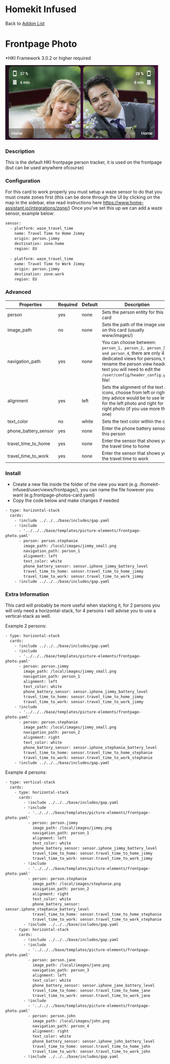 # Homekit Infused

Back to [Addon List](../addon_list.md)

# Frontpage Photo
*HKI Framework 3.0.2 or higher required

![Homekit Infused](../images/frontpage-photo.png)

### Description
This is the default HKI frontpage person tracker, it is used on the frontpage (but can be used anywhere ofcourse)

### Configuration
For this card to work properly you must setup a waze sensor to do that you must create zones first (this can be done through the UI by clicking on the map in the sidebar, else read instructions here https://www.home-assistant.io/integrations/zone/)
Once you've set this up we can add a waze sensor, example below:
```
sensor:
  - platform: waze_travel_time
    name: Travel Time to Home Jimmy
    origin: person.jimmy
    destination: zone.home
    region: EU

  - platform: waze_travel_time
    name: Travel Time to Work Jimmy
    origin: person.jimmy
    destination: zone.work
    region: EU
```

### Advanced

| Properties | Required | Default | Description |
|----------------------------------|-------------|----------------------------------|----------------------------------------------------------------------------------------------------------------------------------------------------------------------|
| person | yes | none | Sets the person entity for this card |
| image_path | no | none | Sets the path of the image used on this card (usually www/images/) |
| navigation_path | yes | none | You can choose between: `person_1, person_2, person_3 and person_4`, there are only 4 dedicated views for persons, to rename the person view header text you will need to edit the `/user/config/header_config.yaml` file! |
| alignment | yes | left | Sets the alignment of the text and icons, choose from left or right (my advice would be to use left for the left photo and right for the right photo (if you use more than one) |
| text_color | no | white | Sets the text color within the card |
| phone_battery_sensor | yes | none | Enter the phone battery sensor of this person |
| travel_time_to_home | yes | none | Enter the sensor that shows you the travel time to home |
| travel_time_to_work | yes | none | Enter the sensor that shows you the travel time to work |

### Install
- Create a new file inside the folder of the view you want (e.g. /homekit-infused/user/views/frontpage/), you can name the file however you want (e.g.frontpage-photos-card.yaml)
- Copy the code below and make changes if needed

```
- type: horizontal-stack
  cards:
    - !include ../../../base/includes/gap.yaml
    - !include
      - '../../../base/templates/picture-elements/frontpage-photo.yaml'
      - person: person.stephanie
        image_path: /local/images/jimmy_small.png
        navigation_path: person_1
        alignment: left
        text_color: white
        phone_battery_sensor: sensor.iphone_jimmy_battery_level
        travel_time_to_home: sensor.travel_time_to_home_jimmy
        travel_time_to_work: sensor.travel_time_to_work_jimmy
    - !include ../../../base/includes/gap.yaml
```

### Extra Information
This card will probably be more useful when stacking it, for 2 persons you will only need a horizontal-stack, for 4 persons I will advise you to use a vertical-stack as well.

Example 2 persons:
```
- type: horizontal-stack
  cards:
    - !include ../../../base/includes/gap.yaml
    - !include
      - '../../../base/templates/picture-elements/frontpage-photo.yaml'
      - person: person.jimmy
        image_path: /local/images/jimmy_small.png
        navigation_path: person_1
        alignment: left
        text_color: white
        phone_battery_sensor: sensor.iphone_jimmy_battery_level
        travel_time_to_home: sensor.travel_time_to_home_jimmy
        travel_time_to_work: sensor.travel_time_to_work_jimmy
    - !include
      - '../../../base/templates/picture-elements/frontpage-photo.yaml'
      - person: person.stephanie
        image_path: /local/images/jimmy_small.png
        navigation_path: person_2
        alignment: right
        text_color: white
        phone_battery_sensor: sensor.iphone_stephanie_battery_level
        travel_time_to_home: sensor.travel_time_to_home_stephanie
        travel_time_to_work: sensor.travel_time_to_work_stephanie
    - !include ../../../base/includes/gap.yaml
```

Example 4 persons:
```
- type: vertical-stack
  cards:
    - type: horizontal-stack
      cards:
        - !include ../../../base/includes/gap.yaml
        - !include
          - '../../../base/templates/picture-elements/frontpage-photo.yaml'
          - person: person.jimmy
            image_path: /local/images/jimmy.png
            navigation_path: person_1
            alignment: left
            text_color: white
            phone_battery_sensor: sensor.iphone_jimmy_battery_level
            travel_time_to_home: sensor.travel_time_to_home_jimmy
            travel_time_to_work: sensor.travel_time_to_work_jimmy
        - !include
          - '../../../base/templates/picture-elements/frontpage-photo.yaml'
          - person: person.stephanie
            image_path: /local/images/stephanie.png
            navigation_path: person_2
            alignment: right
            text_color: white
            phone_battery_sensor: sensor.iphone_stephanie_battery_level
            travel_time_to_home: sensor.travel_time_to_home_stephanie
            travel_time_to_work: sensor.travel_time_to_work_stephanie
        - !include ../../../base/includes/gap.yaml
    - type: horizontal-stack
      cards:
        - !include ../../../base/includes/gap.yaml
        - !include
          - '../../../base/templates/picture-elements/frontpage-photo.yaml'
          - person: person.jane
            image_path: /local/images/jane.png
            navigation_path: person_3
            alignment: left
            text_color: white
            phone_battery_sensor: sensor.iphone_jane_battery_level
            travel_time_to_home: sensor.travel_time_to_home_jane
            travel_time_to_work: sensor.travel_time_to_work_jane
        - !include
          - '../../../base/templates/picture-elements/frontpage-photo.yaml'
          - person: person.john
            image_path: /local/images/john.png
            navigation_path: person_4
            alignment: right
            text_color: white
            phone_battery_sensor: sensor.iphone_john_battery_level
            travel_time_to_home: sensor.travel_time_to_home_john
            travel_time_to_work: sensor.travel_time_to_work_john
        - !include ../../../base/includes/gap.yaml
```
